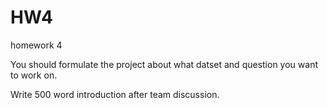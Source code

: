 # HW4
homework 4
 
You should formulate the project about what datset and question you want to work on.

Write 500 word introduction after team discussion.
